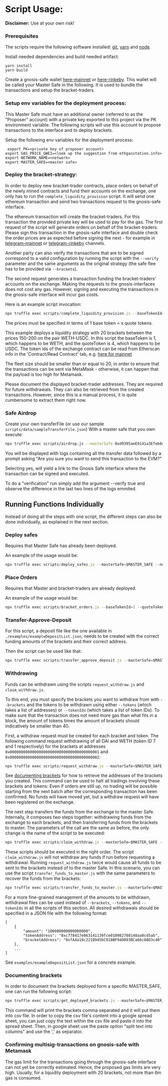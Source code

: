 # Script Usage:

**Disclaimer:** Use at your own risk!

### Prerequisites

The scripts require the following software installed: [git](https://git-scm.com/), [yarn](https://yarnpkg.com/) and [node](https://nodejs.org/en/).

Install needed dependencies and build needed artifact:

```
yarn install
yarn build
```

Create a gnosis-safe wallet [here-mainnet](https://gnosis-safe.io) or [here-rinkeby](https://rinkeby.gnosis-safe.io). This wallet will be called your Master Safe in the following. It is used to bundle the transactions and setup the bracket-traders.

### Setup env variables for the deployment process:

This Master Safe must have an additional owner (referred to as the "Proposer" account) with a private key exported to this project via the PK environment variable.
The following scripts will use this account to propose transactions to the interface and to deploy brackets.

Setup the following env variables for the deployment process:

```
 export PK=<private key of proposer account>
export GAS_PRICE_GWEI=<look up the suggestion from ethgasstation.info>
export NETWORK_NAME=<network>
export MASTER_SAFE=<master safe>
```

### Deploy the bracket-strategy:

In order to deploy new bracket-trader contracts, place orders on behalf of the newly mined contracts and fund their accounts on the exchange, one only has to run the `complete_liquidity_provision` script.
It will send one ethereum transaction and send two transactions request to the gnosis-safe interface.

The ethereum transaction will create the bracket-traders. For this transaction the provided private key will be used to pay for the gas.
The first request of the script will generate orders on behalf of the bracket-traders.
Please sign this transaction in the gnosis-safe interface and double check the order prices are as expected before signing the next - for example in [telegram-mainnet](https://t.me/gnosis_protocol) or [telegram-rinkeby](https://t.me/gnosis_protocol_dev) channels.

Another party can also verify the transactions that are to be signed correspond to a valid configuration by running the script with the `--verify` parameter and the same arguments as the original strategy (the safe flee has to be provided via `--brackets`).

The second request generates a transaction funding the bracket-traders' accounts on the exchange.
Making the requests to the gnosis-interfaces does not cost any gas. However, signing and executing the transactions in the gnosis-safe interface will incur gas costs.

Here is an example script invocation:

```js
npx truffle exec scripts/complete_liquidity_provision.js --baseTokenId=1 --quoteTokenId=4 --lowestLimit=150 --highestLimit=200 --currentPrice=175 --masterSafe=$MASTER_SAFE --depositBaseToken=0.1 --depositQuoteToken=10 --numBrackets=10 --network=$NETWORK_NAME
```

The prices must be specified in terms of 1 base token = x quote tokens.

This example deploys a liquidity strategy with 20 brackets between the prices 150-200 on the pair WETH-USDC.
In this script the baseToken is 1, which happens to be WETH, and the quoteToken is 4, which happens to be USDC.
The token ids of the exchange contract can be read from Etherscan info in the 'Contract/Read Contract' tab, e.g. [here for mainnet](https://etherscan.io/address/0x6f400810b62df8e13fded51be75ff5393eaa841f)

The fleet size should be smaller than or equal to 20, in order to ensure that the transactions can be sent via MetaMask - otherwise, it can happen that the payload is too high for Metamask.

Please document the displayed bracket-trader addresses. They are required for future withdrawals.
They can also be retrieved from the created transactions. However, since this is a manual process, it is quite cumbersome to extract them right now.

### Safe Airdrop

Create your own transferFile (or use our sample `scripts/data/sampleTransferFile.json`)
With a master safe that you own execute:

```sh
npx truffle exec scripts/airdrop.js --masterSafe 0xd9395aeE9141a3Efeb6d16057c8f67fBE296734c --transferFile scripts/data/sampleTransferFile.json --network rinkeby
```
You will be displayed with logs containing all the transfer data followed by a prompt asking "Are you sure you want to send this transaction to the EVM?"

Selecting yes, will yield a link to the Gnosis Safe interface where the transaction can be signed and executed.

To do a "verification" run simply add the argument --verify true and observe the difference in the last two lines of the logs emmited.

## Running Functions Individually

Instead of doing all the steps with one script, the different steps can also be done individually, as explained in the next section.

### Deploy safes

Requires that Master Safe has already been deployed.

An example of the usage would be:

```js
npx truffle exec scripts/deploy_safes.js --masterSafe=$MASTER_SAFE --numSafes=20 --network=$NETWORK_NAME
```

### Place Orders

Requires that Master and bracket-traders are already deployed.

An example of the usage would be:

```js
npx truffle exec scripts/bracket_orders.js --baseTokenId=1 --quoteTokenID=7 --currentPrice=270 --lowestLimit=240 --highestLimit=300 --masterSafe=$MASTER_SAFE --brackets=0xb947de73ADe9aBC6D57eb34B2CC2efd41f646636,0xfA4a18c2218945bC018BF94D093BCa66c88D3c40 --network=$NETWORK_NAME
```

### Transfer-Approve-Deposit

For this script, a deposit file like the one available in `./examples/exampleDepositList.json`, needs to be created with the correct funding amounts of the brackets and their correct address.

Then the script can be used like that:

```js
npx truffle exec scripts/transfer_approve_deposit.js --masterSafe=$MASTER_SAFE --depositFile="./examples/exampleDepositList.json" --network=$NETWORK_NAME
```

### Withdrawing

Funds can be withdrawn using the scripts `request_withdraw.js` and `claim_withdraw.js`.

To this end, you must specify the brackets you want to withdraw from with `--brackets` and the tokens to be withdrawn using either `--tokens` (which takes a list of addresses) or `--tokenIds` (which takes a list of token IDs).
To make sure that the transaction does not need more gas than what fits in a block, the amount of tokens times the amount of brackets should indicatively be smaller than 40.

First, a withdraw request must be created for each bracket and token.
The following command request withdrawing of all DAI and WETH (token ID 7 and 1 respectively) for the brackets at addresses `0x0000000000000000000000000000000000000001` and `0x0000000000000000000000000000000000000002`:

```js
npx truffle exec scripts/request_withdraw.js --masterSafe=$MASTER_SAFE --brackets=0x0000000000000000000000000000000000000001,0x0000000000000000000000000000000000000002 --tokenIds=1,7 --network=$NETWORK_NAME
```

See [documenting brackets](#documenting-brackets) for how to retrieve the addresses of the brackets you created.
This command can be used to halt all tradings involving these brackets and tokens: Even if orders are still up, no trading will be possible starting from the next batch after the corresponding transaction has been confirmed.
No funds will have moved yet, but a withdraw request will have been registered on the exchange.

The next step transfers the funds from the exchange to the master Safe.
Internally, it composes two steps together: withdrawing funds from the exchange to each brackets, and then transferring funds from the brackets to master.
The parameters of the call are the same as before, the only change is the name of the script to be executed:

```js
npx truffle exec scripts/claim_withdraw.js --masterSafe=$MASTER_SAFE --brackets=0x0000000000000000000000000000000000000001,0x0000000000000000000000000000000000000002 --tokenIds=1,7 --network=$NETWORK_NAME
```

These scripts should be executed in the right order.
The script `claim_withdraw.js` will not withdraw any funds if run before requesting a withdrawal.
Running `request_withdraw.js` twice would cause all funds to be sent to the brackets instead of to the master Safe.
In this scenario, you can use the script `transfer_funds_to_master.js` with the same parameters to recover the funds from the brackets:

```js
npx truffle exec scripts/transfer_funds_to_master.js --masterSafe=$MASTER_SAFE --brackets=0x0000000000000000000000000000000000000001,0x0000000000000000000000000000000000000002 --tokenIds=1,7 --network=$NETWORK_NAME
```

For a more fine-grained management of the amounts to be withdrawn, withdrawal files can be used instead of `--brackets`, `--tokens`, and `--tokenIds` in all the scripts of this section.
All desired withdrawals should be specified in a JSON file with the following format:

```
[
    {
        "amount": "100000000000000000",
        "tokenAddress": "0xc778417e063141139fce010982780140aa0cd5ab",
        "bracketAddress": "0xfA4a18c2218945bC018BF94D093BCa66c88D3c40"
    },
    ...
]
```

See `examples/exampleDepositList.json` for a concrete example.

### Documenting brackets

In order to document the brackets deployed form a specific MASTER_SAFE, one can run the following script:

```js
npx truffle exec scripts/get_deployed_brackets.js --masterSafe=$MASTER_SAFE --network=$NETWORK_NAME
```

This command will print the brackets comma separated and it will put them into csv file. In order to copy the csv file's content into a google spread sheet, you can just copy the text within the csv file and paste it into the spread sheet. Then, in google sheet use the paste option "split text into columns" and use the ',' as separator.

### Confirming multisig-transactions on gnosis-safe with Metamask

The gas limit for the transactions going through the gnosis-safe interface can not yet be correctly estimated. Hence, the proposed gas limits are very high. Usually, for a liquidity deployment with 20 brackets, not more than 6m gas is consumed.
